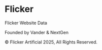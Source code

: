 # Flicker
Flicker Website Data

Founded by Vander &amp; NextGen

:copyright: Flicker Artificial 2025, All Rights Reserved.
